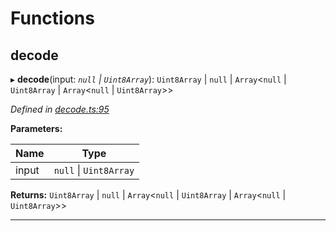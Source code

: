 

# Functions

<a id="decode"></a>

##  decode

▸ **decode**(input: *`null` \| `Uint8Array`*): `Uint8Array` \| `null` \| `Array`<`null` \| `Uint8Array` \| `Array`<`null` \| `Uint8Array`>>

*Defined in [decode.ts:95](https://github.com/polkadot-js/common/blob/7b0a39a/packages/trie-codec/src/decode.ts#L95)*

**Parameters:**

| Name | Type |
| ------ | ------ |
| input | `null` \| `Uint8Array` |

**Returns:** `Uint8Array` \| `null` \| `Array`<`null` \| `Uint8Array` \| `Array`<`null` \| `Uint8Array`>>

___

